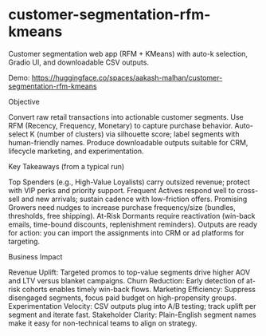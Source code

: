 # customer-segmentation-rfm-kmeans
Customer segmentation web app (RFM + KMeans) with auto-k selection, Gradio UI, and downloadable CSV outputs.

Demo: https://huggingface.co/spaces/aakash-malhan/customer-segmentation-rfm-kmeans

Objective

Convert raw retail transactions into actionable customer segments.
Use RFM (Recency, Frequency, Monetary) to capture purchase behavior.
Auto-select K (number of clusters) via silhouette score; label segments with human-friendly names.
Produce downloadable outputs suitable for CRM, lifecycle marketing, and experimentation.

Key Takeaways (from a typical run)

Top Spenders (e.g., High-Value Loyalists) carry outsized revenue; protect with VIP perks and priority support.
Frequent Actives respond well to cross-sell and new arrivals; sustain cadence with low-friction offers.
Promising Growers need nudges to increase purchase frequency/size (bundles, thresholds, free shipping).
At-Risk Dormants require reactivation (win-back emails, time-bound discounts, replenishment reminders).
Outputs are ready for action: you can import the assignments into CRM or ad platforms for targeting.

Business Impact

Revenue Uplift: Targeted promos to top-value segments drive higher AOV and LTV versus blanket campaigns.
Churn Reduction: Early detection of at-risk cohorts enables timely win-back flows.
Marketing Efficiency: Suppress disengaged segments, focus paid budget on high-propensity groups.
Experimentation Velocity: CSV outputs plug into A/B testing; track uplift per segment and iterate fast.
Stakeholder Clarity: Plain-English segment names make it easy for non-technical teams to align on strategy.
